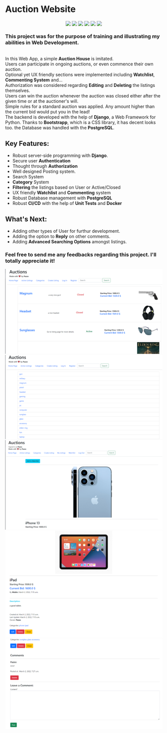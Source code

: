 # Auction Website
<p align="center">
<img align=center src="https://img.shields.io/badge/Python-informational?style=flat&logo=Python&logoColor=3776AB&color=292A2D" />
<img align=center src="https://img.shields.io/badge/Django-informational?style=flat&logo=Django&logoColor=044a16&color=292A2D" />
<img align=center src="https://img.shields.io/badge/HTML-informational?style=flat&logo=HTML5&logoColor=E34F26&color=292A2D" />
<img align=center src="https://img.shields.io/badge/CSS-informational?style=flat&logo=CSS3&logoColor=1572B6&color=292A2D" />
<img align=center src="https://img.shields.io/badge/Javascript-informational?style=flat&logo=Javascript&logoColor=F7DF1E&color=292A2D" />
<img align=center src="https://img.shields.io/badge/PostgreSQL-informational?style=flat&logo=PostgreSQL&logoColor=4169E1&color=292A2D" />
<br/>
</p>
<p> <h3>This project was for the purpose of training and illustrating my abilities in <b>Web Development</b>.</h3> <br/>
  In this Web App, a simple <b>Auction House</b> is imitated.<br/>
  Users can participate in ongoing auctions, or even commence their own auction.<br/>
  Optional yet UX friendly sections were implemented including <b>Watchlist</b>, <b>Commenting System</b> and...<br/>
  Authorization was considered regarding <b>Editing</b> and <b>Deleting</b> the listings themselves.<br/>
  Users can win the auction whenever the auction was closed either after the given time or at the auctioner's will.<br/> 
  Simple rules for a standard auction was applied. Any amount higher than the current bid would put you in the lead!<br/>
  The backend is developed with the help of <b>Django</b>, a Web Framework for Python. Thanks to <b>Bootstrapp</b>, which is a CSS library, it has decent looks too. the Database was handled with the <b>PostgreSQL</b>.
  
</p>

## Key Features:
- Robust server-side programming with <b>Django</b>. 
- Secure user <b>Authentication</b>
- Thought through <b>Authorization</b>
- Well designed Posting system.
- <b></b>Search</b> System
- <b>Category</b> System
- <b>Filtering</b> the listings based on User or Active/Closed
- UX friendly <b>Watchlist</b> and <b>Commenting</b> system
- Robust Database management with <b>PostgreSQL</b>
- Robust <b>CI/CD</b> with the help of <b>Unit Tests</b> and <b>Docker</b>

## What's Next:
- Adding other types of User for furthur development.
- Adding the option to <b>Reply</b> on other comments.
- Adding <b>Advanced Searching Options</b> amongst listings.

### Feel free to send me any feedbacks regarding this project. I'll totally appreciate it!
![Sample Email](https://github.com/homayoonalimohammadi/Commerce/blob/main/media/Screenshot%20(355).png?raw=true)
![Sample Email](https://github.com/homayoonalimohammadi/Commerce/blob/main/media/Screenshot%20(356).png?raw=true)
![Sample Email](https://github.com/homayoonalimohammadi/Commerce/blob/main/media/Screenshot%20(357).png?raw=true)
![Sample Email](https://github.com/homayoonalimohammadi/Commerce/blob/main/media/Screenshot%20(358).png?raw=true)
![Sample Email](https://github.com/homayoonalimohammadi/Commerce/blob/main/media/Screenshot%20(359).png?raw=true)

